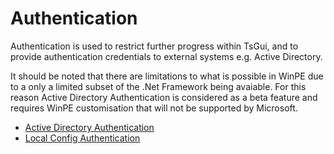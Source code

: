 # Authentication

Authentication is used to restrict further progress within TsGui, and to provide authentication credentials to external systems e.g. Active Directory.

It should be noted that there are limitations to what is possible in WinPE due to a only a limited subset of the .Net Framework being avaiable. For this reason Active Directory Authentication is considered as a beta feature and requires WinPE customisation that will not be supported by Microsoft. 

* [Active Directory Authentication](/documentation/Authentication/ActiveDirectoryAuthentication.md)
* [Local Config Authentication](/documentation/Authentication/LocalConfigAuthentication.md)



